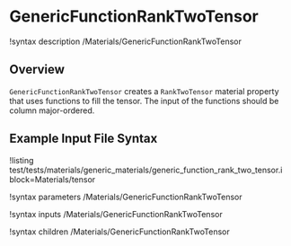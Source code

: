 # GenericFunctionRankTwoTensor

!syntax description /Materials/GenericFunctionRankTwoTensor

## Overview

`GenericFunctionRankTwoTensor` creates a `RankTwoTensor` material property that uses
functions to fill the tensor. The input of the functions should be column major-ordered.

## Example Input File Syntax

!listing test/tests/materials/generic_materials/generic_function_rank_two_tensor.i block=Materials/tensor

!syntax parameters /Materials/GenericFunctionRankTwoTensor

!syntax inputs /Materials/GenericFunctionRankTwoTensor

!syntax children /Materials/GenericFunctionRankTwoTensor
